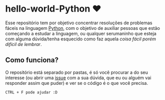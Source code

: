 # hello-world-Python :heart:

Esse repositório tem por objetivo concentrar resoluções de problemas fáceis na linguagem [Python](python.org), com o objetivo de auxiliar pessoas que estão começando a estudar a linguagem, ou qualquer serumaninho que esteja com alguma dúvida/tenha esquecido como faz aquela _coisa fácil porém difícil de lembrar_.

## Como funciona?

O repositório está separado por pastas, é só você procurar a do seu interesse (ou abrir uma [issue](https://github.com/leticiadasilva/hello-world-Python/issues) com a sua dúvida, que eu ou alguém vai responder assim que puder) e ver se o código é o que você precisa. 

    CTRL + F pode ajudar :D
